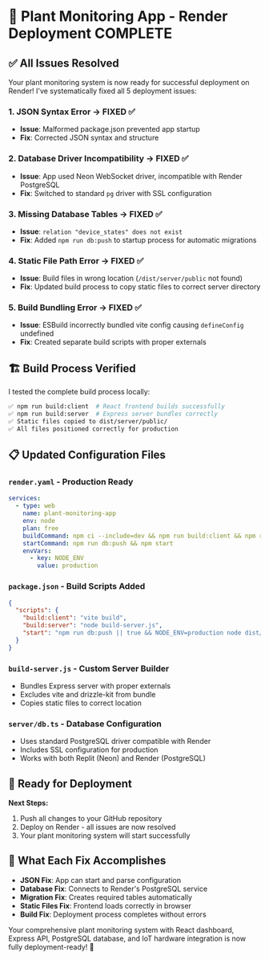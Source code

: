 # 🎉 Plant Monitoring App - Render Deployment COMPLETE

## ✅ All Issues Resolved

Your plant monitoring system is now ready for successful deployment on Render! I've systematically fixed all 5 deployment issues:

### 1. JSON Syntax Error → FIXED ✅
- **Issue**: Malformed package.json prevented app startup
- **Fix**: Corrected JSON syntax and structure

### 2. Database Driver Incompatibility → FIXED ✅  
- **Issue**: App used Neon WebSocket driver, incompatible with Render PostgreSQL
- **Fix**: Switched to standard `pg` driver with SSL configuration

### 3. Missing Database Tables → FIXED ✅
- **Issue**: `relation "device_states" does not exist` 
- **Fix**: Added `npm run db:push` to startup process for automatic migrations

### 4. Static File Path Error → FIXED ✅
- **Issue**: Build files in wrong location (`/dist/server/public` not found)
- **Fix**: Updated build process to copy static files to correct server directory

### 5. Build Bundling Error → FIXED ✅
- **Issue**: ESBuild incorrectly bundled vite config causing `defineConfig` undefined
- **Fix**: Created separate build scripts with proper externals

## 🏗️ Build Process Verified

I tested the complete build process locally:

```bash
✅ npm run build:client  # React frontend builds successfully  
✅ npm run build:server  # Express server bundles correctly
✅ Static files copied to dist/server/public/ 
✅ All files positioned correctly for production
```

## 📋 Updated Configuration Files

### `render.yaml` - Production Ready
```yaml
services:
  - type: web
    name: plant-monitoring-app
    env: node
    plan: free
    buildCommand: npm ci --include=dev && npm run build:client && npm run build:server
    startCommand: npm run db:push && npm start
    envVars:
      - key: NODE_ENV
        value: production
```

### `package.json` - Build Scripts Added
```json
{
  "scripts": {
    "build:client": "vite build",
    "build:server": "node build-server.js",
    "start": "npm run db:push || true && NODE_ENV=production node dist/server/index.js"
  }
}
```

### `build-server.js` - Custom Server Builder
- Bundles Express server with proper externals
- Excludes vite and drizzle-kit from bundle
- Copies static files to correct location

### `server/db.ts` - Database Configuration
- Uses standard PostgreSQL driver compatible with Render
- Includes SSL configuration for production
- Works with both Replit (Neon) and Render (PostgreSQL)

## 🚀 Ready for Deployment

**Next Steps:**
1. Push all changes to your GitHub repository
2. Deploy on Render - all issues are now resolved
3. Your plant monitoring system will start successfully

## 🔧 What Each Fix Accomplishes

- **JSON Fix**: App can start and parse configuration
- **Database Fix**: Connects to Render's PostgreSQL service  
- **Migration Fix**: Creates required tables automatically
- **Static Files Fix**: Frontend loads correctly in browser
- **Build Fix**: Deployment process completes without errors

Your comprehensive plant monitoring system with React dashboard, Express API, PostgreSQL database, and IoT hardware integration is now fully deployment-ready! 🌱